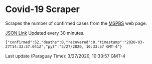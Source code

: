 # Covid-19 Scraper

Scrapes the number of confirmed cases from the [MSPBS](https://www.mspbs.gov.py/covid-19.php) web page.

[JSON Link](https://jmayalag.github.io/covid19-scrape/cases.json)
Updated every 30 minutes.
```
{"confirmed":52,"deaths":0,"recovered":0,"timestamp":"2020-03-27T14:33:57.041Z","pyt":"3/27/2020, 10:33:57 GMT-4"}
```
Last update (Paraguay Time): 3/27/2020, 10:33:57 GMT-4